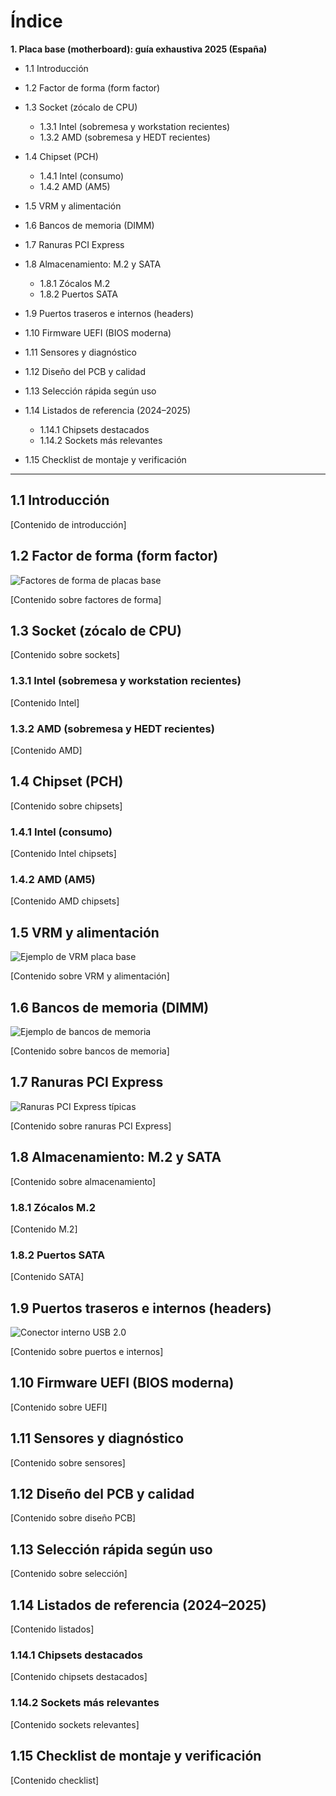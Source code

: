 # Índice

**1. Placa base (motherboard): guía exhaustiva 2025 (España)**

- 1.1 Introducción

- 1.2 Factor de forma (form factor)

- 1.3 Socket (zócalo de CPU)
  - 1.3.1 Intel (sobremesa y workstation recientes)
  - 1.3.2 AMD (sobremesa y HEDT recientes)

- 1.4 Chipset (PCH)
  - 1.4.1 Intel (consumo)
  - 1.4.2 AMD (AM5)

- 1.5 VRM y alimentación

- 1.6 Bancos de memoria (DIMM)

- 1.7 Ranuras PCI Express

- 1.8 Almacenamiento: M.2 y SATA
  - 1.8.1 Zócalos M.2
  - 1.8.2 Puertos SATA

- 1.9 Puertos traseros e internos (headers)

- 1.10 Firmware UEFI (BIOS moderna)

- 1.11 Sensores y diagnóstico

- 1.12 Diseño del PCB y calidad

- 1.13 Selección rápida según uso

- 1.14 Listados de referencia (2024–2025)
  - 1.14.1 Chipsets destacados
  - 1.14.2 Sockets más relevantes

- 1.15 Checklist de montaje y verificación

---

## 1.1 Introducción

[Contenido de introducción]

## 1.2 Factor de forma (form factor)

![Factores de forma de placas base](../imagen/most_common_motherboard_form_factors-A5uRqN.webp)

[Contenido sobre factores de forma]

## 1.3 Socket (zócalo de CPU)

[Contenido sobre sockets]

### 1.3.1 Intel (sobremesa y workstation recientes)

[Contenido Intel]

### 1.3.2 AMD (sobremesa y HEDT recientes)

[Contenido AMD]

## 1.4 Chipset (PCH)

[Contenido sobre chipsets]

### 1.4.1 Intel (consumo)

[Contenido Intel chipsets]

### 1.4.2 AMD (AM5)

[Contenido AMD chipsets]

## 1.5 VRM y alimentación

![Ejemplo de VRM placa base](../imagen/vrm-20230706-1.jpg)

[Contenido sobre VRM y alimentación]

## 1.6 Bancos de memoria (DIMM)

![Ejemplo de bancos de memoria](../imagen/hq720_2.jpg)

[Contenido sobre bancos de memoria]

## 1.7 Ranuras PCI Express

![Ranuras PCI Express típicas](../imagen/PCIe-ranuras.png)

[Contenido sobre ranuras PCI Express]

## 1.8 Almacenamiento: M.2 y SATA

[Contenido sobre almacenamiento]

### 1.8.1 Zócalos M.2

[Contenido M.2]

### 1.8.2 Puertos SATA

[Contenido SATA]

## 1.9 Puertos traseros e internos (headers)

![Conector interno USB 2.0](../imagen/USB-2.0-interno.jpg)

[Contenido sobre puertos e internos]

## 1.10 Firmware UEFI (BIOS moderna)

[Contenido sobre UEFI]

## 1.11 Sensores y diagnóstico

[Contenido sobre sensores]

## 1.12 Diseño del PCB y calidad

[Contenido sobre diseño PCB]

## 1.13 Selección rápida según uso

[Contenido sobre selección]

## 1.14 Listados de referencia (2024–2025)

[Contenido listados]

### 1.14.1 Chipsets destacados

[Contenido chipsets destacados]

### 1.14.2 Sockets más relevantes

[Contenido sockets relevantes]

## 1.15 Checklist de montaje y verificación

[Contenido checklist]
